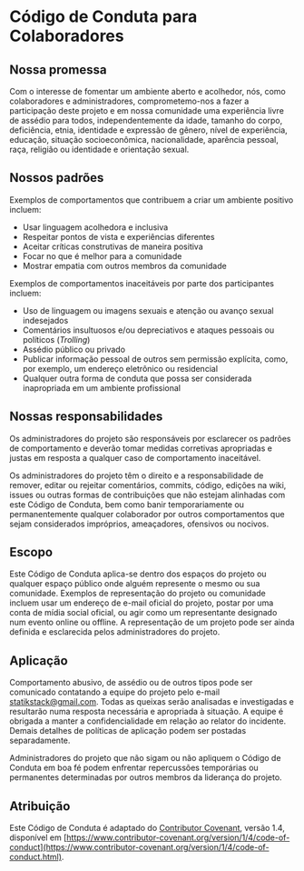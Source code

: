 # Código de Conduta para Colaboradores

## Nossa promessa

Com o interesse de fomentar um ambiente aberto e acolhedor,
nós, como colaboradores e administradores, comprometemo-nos
a fazer a participação deste projeto e em nossa comunidade uma experiência livre de assédio
para todos, independentemente da idade, tamanho do corpo, deficiência, etnia, identidade e expressão de gênero, nível de experiência, educação, situação socioeconômica, nacionalidade, aparência pessoal, raça, religião ou identidade e orientação sexual.

## Nossos padrões

Exemplos de comportamentos que contribuem a criar um ambiente positivo incluem:

* Usar linguagem acolhedora e inclusiva
* Respeitar pontos de vista e experiências diferentes
* Aceitar críticas construtivas de maneira positiva
* Focar no que é melhor para a comunidade
* Mostrar empatia com outros membros da comunidade

Exemplos de comportamentos inaceitáveis por parte dos participantes incluem:

* Uso de linguagem ou imagens sexuais e atenção ou avanço sexual indesejados
* Comentários insultuosos e/ou depreciativos e ataques pessoais ou políticos (*Trolling*)
* Assédio público ou privado
* Publicar informação pessoal de outros sem permissão explícita, como, por exemplo, um endereço eletrônico ou residencial
* Qualquer outra forma de conduta que possa ser considerada inapropriada em um ambiente profissional

## Nossas responsabilidades

Os administradores do projeto são responsáveis por esclarecer os padrões de
comportamento e deverão tomar medidas corretivas apropriadas e justas em resposta
a qualquer caso de comportamento inaceitável.

Os administradores do projeto têm o direito e a responsabilidade de
remover, editar ou rejeitar comentários, commits, código, edições
na wiki, issues ou outras formas de contribuições que não estejam alinhadas com este Código de Conduta, bem como banir temporariamente ou permanentemente qualquer colaborador por outros comportamentos que sejam considerados impróprios, ameaçadores, ofensivos ou nocivos.

## Escopo

Este Código de Conduta aplica-se dentro dos espaços do projeto ou
qualquer espaço público onde alguém represente o mesmo ou sua
comunidade. Exemplos de representação do projeto ou comunidade incluem
usar um endereço de e-mail oficial do projeto, postar por uma conta de
mídia social oficial, ou agir como um representante designado num evento
online ou offline. A representação de um projeto pode ser ainda definida e
esclarecida pelos administradores do projeto.

## Aplicação

Comportamento abusivo, de assédio ou de outros tipos pode ser
comunicado contatando a equipe do projeto pelo e-mail statikstack@gmail.com. Todas as queixas serão analisadas e investigadas e
resultarão numa resposta necessária e apropriada à situação.
A equipe é obrigada a manter a confidencialidade em relação
ao relator do incidente. Demais detalhes de
políticas de aplicação podem ser postadas separadamente.

Administradores do projeto que não sigam ou não apliquem o Código
de Conduta em boa fé podem enfrentar repercussões temporárias ou permanentes
determinadas por outros membros da liderança do projeto.

## Atribuição

Este Código de Conduta é adaptado do [Contributor Covenant](https://www.contributor-covenant.org),
versão 1.4, disponível em [https://www.contributor-covenant.org/version/1/4/code-of-conduct](https://www.contributor-covenant.org/version/1/4/code-of-conduct.html).
